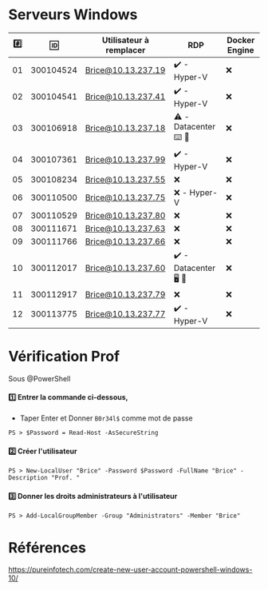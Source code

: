 # Serveurs Windows


|:hash:| :id:      | Utilisateur à remplacer | RDP                 | Docker Engine     | 
|------|-----------|-------------------------|---------------------|-------------------|
| 01   | 300104524 | Brice@10.13.237.19      |:heavy_check_mark: - Hyper-V |:x:                |
| 02   | 300104541 | Brice@10.13.237.41     |:heavy_check_mark: - Hyper-V |:x:                |
| 03   | 300106918 | Brice@10.13.237.18      |:warning:          - Datacenter :keyboard: :key: |:x:               |
| 04   | 300107361 | Brice@10.13.237.99      |:heavy_check_mark: - Hyper-V             |:x:               |
| 05   | 300108234 | Brice@10.13.237.55      |:x:                  |:x:                |
| 06   | 300110500 | Brice@10.13.237.75      |:x:                - Hyper-V             |:x:               |
| 07   | 300110529 | Brice@10.13.237.80      |:x:                  |:x:                |
| 08   | 300111671 | Brice@10.13.237.63      |:x:                  |:x:                |
| 09   | 300111766 | Brice@10.13.237.66      |:x:                  |:x:                |
| 10   | 300112017 | Brice@10.13.237.60      |:heavy_check_mark: - Datacenter :desktop_computer: :key: |:x:               |
| 11   | 300112917 | Brice@10.13.237.79      |:x:               |:x:               |
| 12   | 300113775 | Brice@10.13.237.77      |:heavy_check_mark: - Hyper-V             |:x:               |


# Vérification Prof

Sous @PowerShell

#### :one: Entrer la commande ci-dessous, 

* Taper Enter et Donner `B0r34l$` comme mot de passe

```
PS > $Password = Read-Host -AsSecureString 
```

#### :two: Créer l'utilisateur

```
PS > New-LocalUser "Brice" -Password $Password -FullName "Brice" -Description "Prof. "
```

#### :three: Donner les droits administrateurs à l'utilisateur

```
PS > Add-LocalGroupMember -Group "Administrators" -Member "Brice"
```


# Références

https://pureinfotech.com/create-new-user-account-powershell-windows-10/

